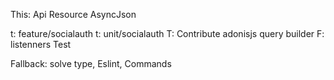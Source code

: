 This:
Api Resource
AsyncJson

t: feature/socialauth
t: unit/socialauth
T: Contribute adonisjs query builder
F: listenners Test

Fallback: solve type, Eslint, Commands
